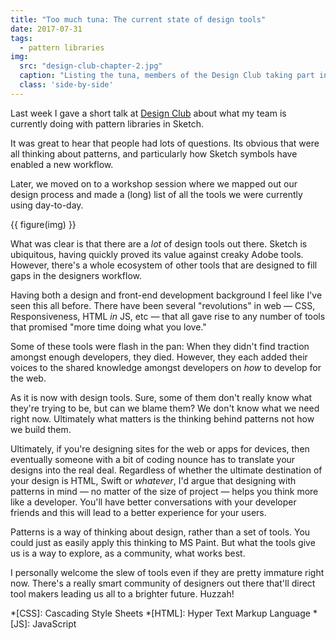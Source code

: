 ```yaml
---
title: "Too much tuna: The current state of design tools"
date: 2017-07-31
tags:
  - pattern libraries
img:
  src: "design-club-chapter-2.jpg"
  caption: "Listing the tuna, members of the Design Club taking part in the workshop"
  class: 'side-by-side'
---
```


Last week I gave a short talk at [Design Club](https://www.meetup.com/Design-Club/) about what my team is currently doing with pattern libraries in Sketch.

It was great to hear that people had lots of questions. Its obvious that were all thinking about patterns, and particularly how Sketch symbols have enabled a new workflow.

Later, we moved on to a workshop session where we mapped out our design process and made a (long) list of all the tools we were currently using day-to-day.

{{ figure(img) }}

What was clear is that there are a _lot_ of design tools out there. Sketch is ubiquitous, having quickly proved its value against creaky Adobe tools. However, there's a whole ecosystem of other tools that are designed to fill gaps in the designers workflow.

Having both a design and front-end development background I feel like I've seen this all before. There have been several "revolutions" in web — CSS, Responsiveness, HTML _in_ JS, etc —  that all gave rise to any number of tools that promised "more time doing what you love."

Some of these tools were flash in the pan: When they didn't find traction amongst enough developers, they died. However, they each added their voices to the shared knowledge amongst developers on _how_ to develop for the web. 

As it is now with design tools. Sure, some of them don't really know what they're trying to be, but can we blame them? We don't know what we need right now. Ultimately what matters is the thinking behind patterns not how we build them.

Ultimately, if you're designing sites for the web or apps for devices, then eventually someone with a bit of coding nounce has to translate your designs into the real deal. Regardless of whether the ultimate destination of your design is HTML, Swift or *whatever*, I'd argue that designing with patterns in mind — no matter of the size of project — helps you think more like a developer. You'll have better conversations with your developer friends and this will lead to a better experience for your users.

Patterns is a way of thinking about design, rather than a set of tools. You could just as easily apply this thinking to MS Paint. But what the tools give us is a way to explore, as a community, what works best. 

I personally welcome the slew of tools even if they are pretty immature right now. There's a really smart community of designers out there that'll direct tool makers leading us all to a brighter future. Huzzah! 

*[CSS]: Cascading Style Sheets
*[HTML]: Hyper Text Markup Language
*[JS]: JavaScript